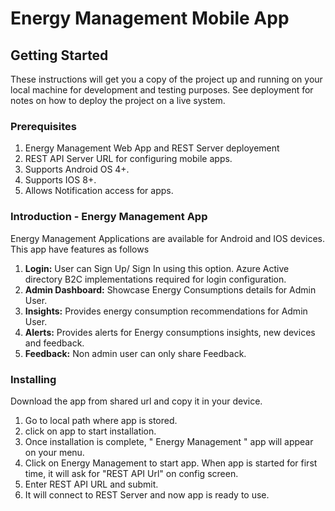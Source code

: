 # Energy Management Mobile App

## Getting Started

These instructions will get you a copy of the project up and running on your local machine for development and testing purposes. See deployment for notes on how to deploy the project on a live system.

### Prerequisites

1. Energy Management Web App and REST Server deployement 
2. REST API Server URL for configuring mobile apps.
3. Supports Android OS 4+.
4. Supports IOS 8+.
5. Allows Notification access for apps.


### Introduction - Energy Management App

Energy Management Applications are available for Android and IOS devices. This app have features as follows
1. <b>Login:</b> User can Sign Up/ Sign In using this option. Azure Active directory B2C implementations required for login configuration.
2. <b>Admin Dashboard:</b> Showcase Energy Consumptions details for Admin User.
3. <b>Insights:</b> Provides energy consumption recommendations for Admin User.
4. <b>Alerts:</b> Provides alerts for Energy consumptions insights, new devices and feedback.
5. <b>Feedback:</b> Non admin user can only share Feedback. 


### Installing

Download the app from shared url and copy it in your device.
    
1. Go to local path where app is stored.
2. click on app to start installation.
3. Once installation is complete, " Energy Management " app will appear on your menu.
4. Click on Energy Management to start app. When app is started for first time, it will ask for "REST API Url" on config screen.
5. Enter REST API URL and submit.
6. It will connect to REST Server and now app is ready to use.


